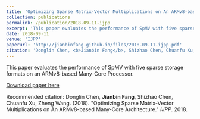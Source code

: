 ```yaml
---
title: 'Optimizing Sparse Matrix-Vector Multiplications on An ARMv8-based Many-Core Architecture'
collection: publications
permalink: /publication/2018-09-11-ijpp
excerpt: 'This paper evaluates the performance of SpMV with five sparse storage formats on an ARMv8-based Many-Core Processor'
date: 2018-09-11
venue: 'IJPP'
paperurl: 'http://jianbinfang.github.io/files/2018-09-11-ijpp.pdf'
citation: 'Donglin Chen, <b>Jianbin Fang</b>, Shizhao Chen, Chuanfu Xu, Zheng Wang. &quot;Optimizing Sparse Matrix-Vector Multiplications on An ARMv8-based Many-Core Architecture.&quot; <i>IJPP</i>. 2018.'
---
```

This paper evaluates the performance of SpMV with five sparse storage formats on an ARMv8-based Many-Core Processor.

[Download paper here](http://jianbinfang.github.io/files/2018-09-11-ijpp.pdf)

Recommended citation: Donglin Chen, <b>Jianbin Fang</b>, Shizhao Chen, Chuanfu Xu, Zheng Wang. (2018). "Optimizing Sparse Matrix-Vector Multiplications on An ARMv8-based Many-Core Architecture." <i>IJPP</i>. 2018. 
